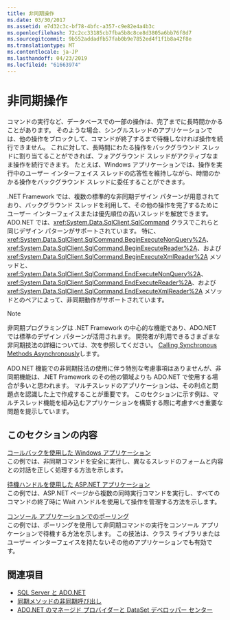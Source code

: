 ```yaml
---
title: 非同期操作
ms.date: 03/30/2017
ms.assetid: e7d32c3c-bf78-4bfc-a357-c9e82e4a4b3c
ms.openlocfilehash: 72c2cc33185cb7fba5b8c8ce8d3805a6bb76f8d7
ms.sourcegitcommit: 9b552addadfb57fab0b9e7852ed4f1f1b8a42f8e
ms.translationtype: MT
ms.contentlocale: ja-JP
ms.lasthandoff: 04/23/2019
ms.locfileid: "61663974"
---
```

# <a name="asynchronous-operations"></a>非同期操作
コマンドの実行など、データベースでの一部の操作は、完了までに長時間かかることがあります。 そのような場合、シングルスレッドのアプリケーションでは、他の操作をブロックして、コマンドが終了するまで待機しなければ操作を続行できません。 これに対して、長時間にわたる操作をバックグラウンド スレッドに割り当てることができれば、フォアグラウンド スレッドがアクティブなまま操作を続行できます。 たとえば、Windows アプリケーションでは、操作を実行中のユーザー インターフェイス スレッドの応答性を維持しながら、時間のかかる操作をバックグラウンド スレッドに委任することができます。  
  
 .NET Framework では、複数の標準的な非同期デザイン パターンが用意されており、バックグラウンド スレッドを利用して、その他の操作を完了するためにユーザー インターフェイスまたは優先順位の高いスレッドを解放できます。 ADO.NET では、<xref:System.Data.SqlClient.SqlCommand> クラスでこれらと同じデザイン パターンがサポートされています。 特に、<xref:System.Data.SqlClient.SqlCommand.BeginExecuteNonQuery%2A>、<xref:System.Data.SqlClient.SqlCommand.BeginExecuteReader%2A>、および <xref:System.Data.SqlClient.SqlCommand.BeginExecuteXmlReader%2A> メソッドと、<xref:System.Data.SqlClient.SqlCommand.EndExecuteNonQuery%2A>、<xref:System.Data.SqlClient.SqlCommand.EndExecuteReader%2A>、および <xref:System.Data.SqlClient.SqlCommand.EndExecuteXmlReader%2A> メソッドとのペアによって、非同期動作がサポートされています。  
  
> [!NOTE]
>  非同期プログラミングは .NET Framework の中心的な機能であり、ADO.NET では標準のデザイン パターンが活用されます。 開発者が利用できるさまざまな非同期技法の詳細については、次を参照してください。 [Calling Synchronous Methods Asynchronously](../../../../../docs/standard/asynchronous-programming-patterns/calling-synchronous-methods-asynchronously.md)します。  
  
 ADO.NET 機能での非同期技法の使用に伴う特別な考慮事項はありませんが、非同期機能は、.NET Framework のその他の領域よりも ADO.NET で使用する場合が多いと思われます。 マルチスレッドのアプリケーションは、その利点と問題点を認識した上で作成することが重要です。 このセクションに示す例は、マルチスレッド機能を組み込むアプリケーションを構築する際に考慮すべき重要な問題を提示しています。  
  
## <a name="in-this-section"></a>このセクションの内容  
 [コールバックを使用した Windows アプリケーション](../../../../../docs/framework/data/adonet/sql/windows-applications-using-callbacks.md)  
 この例では、非同期コマンドを安全に実行し、異なるスレッドのフォームと内容との対話を正しく処理する方法を示します。  
  
 [待機ハンドルを使用した ASP.NET アプリケーション](../../../../../docs/framework/data/adonet/sql/aspnet-apps-using-wait-handles.md)  
 この例では、ASP.NET ページから複数の同時実行コマンドを実行し、すべてのコマンドの終了時に Wait ハンドルを使用して操作を管理する方法を示します。  
  
 [コンソール アプリケーションでのポーリング](../../../../../docs/framework/data/adonet/sql/polling-in-console-applications.md)  
 この例では、ポーリングを使用して非同期コマンドの実行をコンソール アプリケーションで待機する方法を示します。 この技法は、クラス ライブラリまたはユーザー インターフェイスを持たないその他のアプリケーションでも有効です。  
  
## <a name="see-also"></a>関連項目

- [SQL Server と ADO.NET](../../../../../docs/framework/data/adonet/sql/index.md)
- [同期メソッドの非同期呼び出し](../../../../../docs/standard/asynchronous-programming-patterns/calling-synchronous-methods-asynchronously.md)
- [ADO.NET のマネージド プロバイダーと DataSet デベロッパー センター](https://go.microsoft.com/fwlink/?LinkId=217917)
